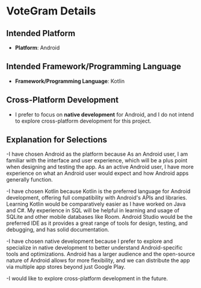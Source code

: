  
# VoteGram Details

## Intended Platform
- **Platform**: Android

## Intended Framework/Programming Language
- **Framework/Programming Language**: Kotlin

## Cross-Platform Development
- I prefer to focus on **native development** for Android, and I do not intend to explore cross-platform development for this project.

## Explanation for Selections
-I have chosen Android as the platform because
As an Android user, I am familiar with the interface and user experience, which will be a plus point when designing and testing the app.
As an active Android user, I have more experience on what an Android user would expect and how Android apps generally function.

-I have chosen Kotlin because
Kotlin is the preferred language for Android development, offering full compatibility with Android's APIs and libraries.
Learning Kotlin would be comparatively easier as I have worked on Java and C#.
My experience in SQL will be helpful in learning and usage of SQLite and other mobile databases like Room.
Android Studio would be the preferred IDE as it provides a great range of tools for design, testing, and debugging, and has solid documentation.

-I have chosen native development because
 I prefer to explore and specialize in native development to better understand Android-specific tools and optimizations.
Android has a larger audience and the open-source nature of Android allows for more flexibility, and we can distribute the app via multiple app stores beyond just Google Play.

-I would like to explore cross-platform development in the future.